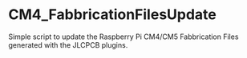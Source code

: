 # CM4_FabbricationFilesUpdate
Simple script to update the Raspberry Pi CM4/CM5 Fabbrication Files generated with the JLCPCB plugins.
